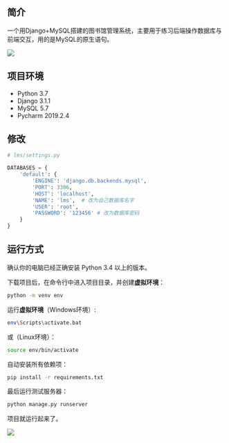 ## 简介

一个用Django+MySQL搭建的图书馆管理系统，主要用于练习后端操作数据库与前端交互，用的是MySQL的原生语句。

![](https://shijin-img.oss-cn-chengdu.aliyuncs.com/blog-img/图书馆系统展示.gif)

## 项目环境

+ Python 3.7
+ Django 3.1.1
+ MySQL 5.7
+ Pycharm 2019.2.4

## 修改

```python
# lms/settings.py

DATABASES = {
    'default': {
        'ENGINE': 'django.db.backends.mysql',
        'PORT': 3306,
        'HOST': 'localhost',
        'NAME': 'lms',  # 改为自己数据库名字
        'USER': 'root',
        'PASSWORD': '123456' # 改为数据库密码
    }
}

```



## 运行方式

确认你的电脑已经正确安装 Python 3.4 以上的版本。

下载项目后，在命令行中进入项目目录，并创建**虚拟环境**：

```bash
python -m venv env
```

运行**虚拟环境**（Windows环境）:

```bash
env\Scripts\activate.bat
```

或（Linux环境）：

```bash
source env/bin/activate
```

自动安装所有依赖项：

```bash
pip install -r requirements.txt
```

最后运行测试服务器：

```bash
python manage.py runserver
```

项目就运行起来了。

![](https://shijin-img.oss-cn-chengdu.aliyuncs.com/blog-img/20200907210148.png)

